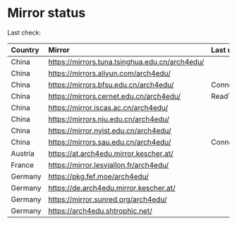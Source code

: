 <script src="./time.js"></script>
# Mirror status
Last check: <script type="text/javascript">localize(1751095382.5822392);</script>

|Country|Mirror|Last update|
|:------|:-----|:----------|
|China|https://mirrors.tuna.tsinghua.edu.cn/arch4edu/|<script type="text/javascript">localize(1751050157);</script>|
|China|https://mirrors.aliyun.com/arch4edu/|<script type="text/javascript">localize(1751050157);</script>|
|China|https://mirrors.bfsu.edu.cn/arch4edu/|ConnectionError|
|China|https://mirrors.cernet.edu.cn/arch4edu/|ReadTimeout|
|China|https://mirror.iscas.ac.cn/arch4edu/|<script type="text/javascript">localize(1750574662);</script>|
|China|https://mirrors.nju.edu.cn/arch4edu/|<script type="text/javascript">localize(1751006946);</script>|
|China|https://mirror.nyist.edu.cn/arch4edu/|<script type="text/javascript">localize(1751050157);</script>|
|China|https://mirrors.sau.edu.cn/arch4edu/|ConnectionError|
|Austria|https://at.arch4edu.mirror.kescher.at/|<script type="text/javascript">localize(1751050157);</script>|
|France|https://mirror.lesviallon.fr/arch4edu/|<script type="text/javascript">localize(1751050157);</script>|
|Germany|https://pkg.fef.moe/arch4edu/|<script type="text/javascript">localize(1751050157);</script>|
|Germany|https://de.arch4edu.mirror.kescher.at/|<script type="text/javascript">localize(1751050157);</script>|
|Germany|https://mirror.sunred.org/arch4edu/|<script type="text/javascript">localize(1751050157);</script>|
|Germany|https://arch4edu.shtrophic.net/|<script type="text/javascript">localize(1751050157);</script>|

<script src="./tablefilter/tablefilter.js"></script>
<script src="./table.js"></script>